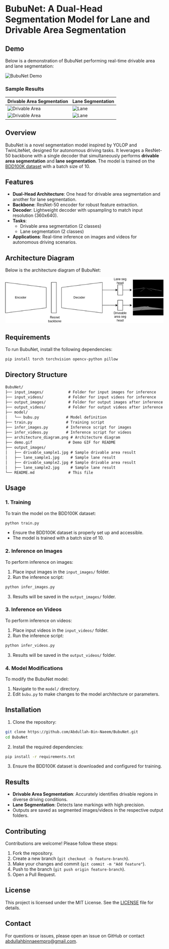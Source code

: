 # BubuNet: A Dual-Head Segmentation Model for Lane and Drivable Area Segmentation

## Demo
Below is a demonstration of BubuNet performing real-time drivable area and lane segmentation:

![BubuNet Demo](demo.gif)

### Sample Results
| Drivable Area Segmentation | Lane Segmentation |
|----------------------------|-------------------|
| ![Drivable Area](output_images/drivable_sample1.jpg) | ![Lane](output_images/lane_sample1.jpg) |
| ![Drivable Area](output_images/drivable_sample2.jpg) | ![Lane](output_images/lane_sample2.jpg) |

## Overview
BubuNet is a novel segmentation model inspired by YOLOP and TwinLiteNet, designed for autonomous driving tasks. It leverages a ResNet-50 backbone with a single decoder that simultaneously performs **drivable area segmentation** and **lane segmentation**. The model is trained on the [BDD100K dataset](https://www.bdd100k.com/) with a batch size of 10.

## Features
- **Dual-Head Architecture**: One head for drivable area segmentation and another for lane segmentation.
- **Backbone**: ResNet-50 encoder for robust feature extraction.
- **Decoder**: Lightweight decoder with upsampling to match input resolution (360x640).
- **Tasks**:
  - Drivable area segmentation (2 classes)
  - Lane segmentation (2 classes)
- **Applications**: Real-time inference on images and videos for autonomous driving scenarios.

## Architecture Diagram
Below is the architecture diagram of BubuNet:

![BubuNet Architecture](architecture_diagram.png)

## Requirements
To run BubuNet, install the following dependencies:
```bash
pip install torch torchvision opencv-python pillow
```

## Directory Structure
```
BubuNet/
├── input_images/           # Folder for input images for inference
├── input_videos/           # Folder for input videos for inference
├── output_images/          # Folder for output images after inference
├── output_videos/          # Folder for output videos after inference
├── model/
│   └── bubu.py            # Model definition
├── train.py               # Training script
├── infer_images.py        # Inference script for images
├── infer_videos.py        # Inference script for videos
├── architecture_diagram.png # Architecture diagram
├── demo.gif                # Demo GIF for README
├── output_images/
│   ├── drivable_sample1.jpg # Sample drivable area result
│   ├── lane_sample1.jpg     # Sample lane result
│   ├── drivable_sample2.jpg # Sample drivable area result
│   ├── lane_sample2.jpg     # Sample lane result
└── README.md               # This file
```

## Usage

### 1. Training
To train the model on the BDD100K dataset:
```bash
python train.py
```
- Ensure the BDD100K dataset is properly set up and accessible.
- The model is trained with a batch size of 10.

### 2. Inference on Images
To perform inference on images:
1. Place input images in the `input_images/` folder.
2. Run the inference script:
```bash
python infer_images.py
```
3. Results will be saved in the `output_images/` folder.

### 3. Inference on Videos
To perform inference on videos:
1. Place input videos in the `input_videos/` folder.
2. Run the inference script:
```bash
python infer_videos.py
```
3. Results will be saved in the `output_videos/` folder.

### 4. Model Modifications
To modify the BubuNet model:
1. Navigate to the `model/` directory.
2. Edit `bubu.py` to make changes to the model architecture or parameters.

## Installation
1. Clone the repository:
```bash
git clone https://github.com/Abdullah-Bin-Naeem/BubuNet.git
cd BubuNet
```
2. Install the required dependencies:
```bash
pip install -r requirements.txt
```
3. Ensure the BDD100K dataset is downloaded and configured for training.

## Results
- **Drivable Area Segmentation**: Accurately identifies drivable regions in diverse driving conditions.
- **Lane Segmentation**: Detects lane markings with high precision.
- Outputs are saved as segmented images/videos in the respective output folders.

## Contributing
Contributions are welcome! Please follow these steps:
1. Fork the repository.
2. Create a new branch (`git checkout -b feature-branch`).
3. Make your changes and commit (`git commit -m "Add feature"`).
4. Push to the branch (`git push origin feature-branch`).
5. Open a Pull Request.

## License
This project is licensed under the MIT License. See the [LICENSE](LICENSE) file for details.

## Contact
For questions or issues, please open an issue on GitHub or contact [abdullahbinnaeempro@gmail.com](mailto:abdullahbinnaeempro@gmail.com).